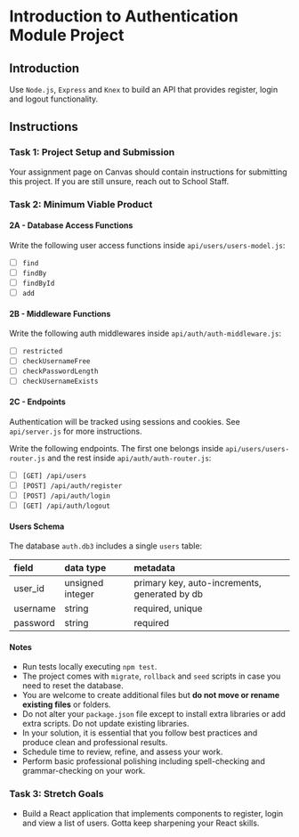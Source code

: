 # Introduction to Authentication Module Project

## Introduction

Use `Node.js`, `Express` and `Knex` to build an API that provides register, login and logout functionality.

## Instructions

### Task 1: Project Setup and Submission

Your assignment page on Canvas should contain instructions for submitting this project. If you are still unsure, reach out to School Staff. 

### Task 2: Minimum Viable Product

#### 2A - Database Access Functions

Write the following user access functions inside `api/users/users-model.js`:

- [ ] `find`
- [ ] `findBy`
- [ ] `findById`
- [ ] `add`

#### 2B - Middleware Functions

Write the following auth middlewares inside `api/auth/auth-middleware.js`:

- [ ] `restricted`
- [ ] `checkUsernameFree`
- [ ] `checkPasswordLength`
- [ ] `checkUsernameExists`

#### 2C - Endpoints

Authentication will be tracked using sessions and cookies. See `api/server.js` for more instructions.

Write the following endpoints. The first one belongs inside `api/users/users-router.js` and the rest inside `api/auth/auth-router.js`:

- [ ] `[GET] /api/users`
- [ ] `[POST] /api/auth/register`
- [ ] `[POST] /api/auth/login`
- [ ] `[GET] /api/auth/logout`

#### Users Schema

The database `auth.db3` includes a single `users` table:

| field    | data type        | metadata                                      |
| :------- | :--------------- | :-------------------------------------------- |
| user_id  | unsigned integer | primary key, auto-increments, generated by db |
| username | string           | required, unique                              |
| password | string           | required                                      |

#### Notes

- Run tests locally executing `npm test`.
- The project comes with `migrate`, `rollback` and `seed` scripts in case you need to reset the database.
- You are welcome to create additional files but **do not move or rename existing files** or folders.
- Do not alter your `package.json` file except to install extra libraries or add extra scripts. Do not update existing libraries.
- In your solution, it is essential that you follow best practices and produce clean and professional results.
- Schedule time to review, refine, and assess your work.
- Perform basic professional polishing including spell-checking and grammar-checking on your work.

### Task 3: Stretch Goals

- Build a React application that implements components to register, login and view a list of users. Gotta keep sharpening your React skills.
